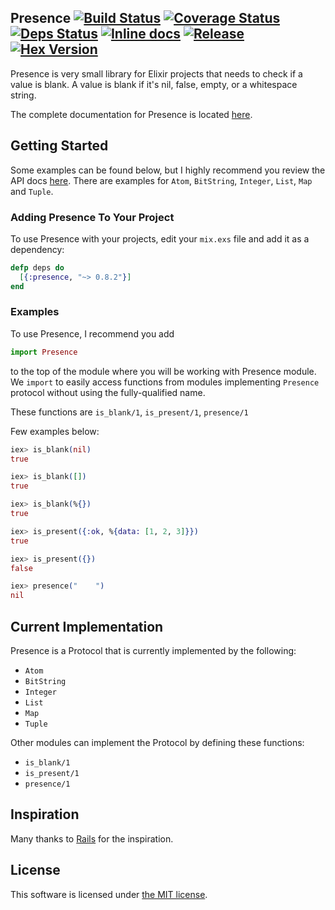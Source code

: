 ## Presence [![Build Status](https://circleci.com/gh/wnuqui/presence.svg?style=shield&circle-token=:circle-token "Build Status")](https://circleci.com/gh/wnuqui/presence) [![Coverage Status](https://coveralls.io/repos/github/wnuqui/presence/badge.svg?branch=master)](https://coveralls.io/github/wnuqui/presence?branch=master) [![Deps Status](https://beta.hexfaktor.org/badge/all/github/wnuqui/presence.svg)](https://beta.hexfaktor.org/github/wnuqui/presence) [![Inline docs](http://inch-ci.org/github/wnuqui/presence.svg)](http://inch-ci.org/github/wnuqui/presence) [![Release](http://img.shields.io/github/release/wnuqui/presence.svg)](https://github.com/wnuqui/presence/releases/latest) [![Hex Version](https://img.shields.io/hexpm/v/presence.svg "Hex Version")](https://hex.pm/packages/presence)

Presence is very small library for Elixir projects that needs to check if a value is blank. A value is blank if it's nil, false, empty, or a whitespace string.

The complete documentation for Presence is located [here](https://hexdocs.pm/presence).

## Getting Started

Some examples can be found below, but I highly recommend you review the
API docs [here](https://hexdocs.pm/presence). There are examples for `Atom`, `BitString`, `Integer`, `List`, `Map` and `Tuple`.

### Adding Presence To Your Project

To use Presence with your projects, edit your `mix.exs` file and add it as a dependency:

```elixir
defp deps do
  [{:presence, "~> 0.8.2"}]
end
```

### Examples

To use Presence, I recommend you add
```elixir
import Presence
```
to the top of the module where you will be working with Presence module. We `import` to easily access functions from modules implementing `Presence` protocol without using the fully-qualified name.

These functions are `is_blank/1`, `is_present/1`, `presence/1`

Few examples below:

```elixir
iex> is_blank(nil)
true
```

```elixir
iex> is_blank([])
true
```

```elixir
iex> is_blank(%{})
true
```

```elixir
iex> is_present({:ok, %{data: [1, 2, 3]}})
true
```

```elixir
iex> is_present({})
false
```

```elixir
iex> presence("    ")
nil
```

## Current Implementation

Presence is a Protocol that is currently implemented by the following:
- `Atom`
- `BitString`
- `Integer`
- `List`
- `Map`
- `Tuple`

Other modules can implement the Protocol by defining these functions:
- `is_blank/1`
- `is_present/1`
- `presence/1`

## Inspiration

Many thanks to [Rails](http://rubyonrails.org/) for the inspiration.

## License

This software is licensed under [the MIT license](LICENSE.md).

